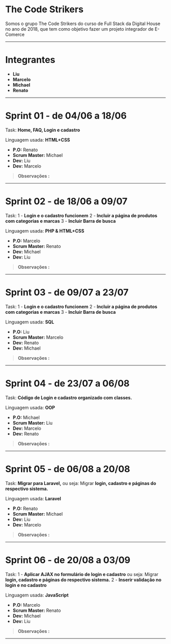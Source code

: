 # The Code Strikers

Somos o grupo The Code Strikers do curso de Full Stack da Digital House no ano de 2018, que tem como objetivo fazer um projeto integrador de E-Comerce

---

# Integrantes
- **Liu**
- **Marcelo**
- **Michael**
- **Renato**

---

# Sprint 01 - de 04/06 a 18/06

Task: **Home, FAQ, Login e cadastro** 

Linguagem usada: **HTML+CSS**

- **P.O:** Renato
- **Scrum Master:** Michael
- **Dev:** Liu
- **Dev:** Marcelo

> **Observações :** 

---

# Sprint 02 - de 18/06 a 09/07

Task: 1 - **Login e o cadastro funcionem** 2 - **Incluir a página de produtos com categorias e marcas** 3 - **Incluir Barra de busca**

Linguagem usada: **PHP & HTML+CSS**

- **P.O:** Marcelo
- **Scrum Master:** Renato
- **Dev:** Michael
- **Dev:** Liu 

> **Observações :** 
---

# Sprint 03 - de 09/07 a 23/07

Task: 1 - **Login e o cadastro funcionem** 2 - **Incluir a página de produtos com categorias e marcas** 3 - **Incluir Barra de busca**

Linguagem usada: **SQL**

- **P.O:** Liu 
- **Scrum Master:**  Marcelo
- **Dev:** Renato
- **Dev:** Michael

> **Observações :** 
---

# Sprint 04 - de 23/07 a 06/08

Task: **Código de Login e cadastro organizado com classes.**

Linguagem usada: **OOP**

- **P.O:** Michael
- **Scrum Master:** Liu 
- **Dev:** Marcelo
- **Dev:** Renato

> **Observações :** 
---

# Sprint 05 - de 06/08 a 20/08

Task: **Migrar para Laravel,** ou seja: Migrar **login, cadastro e páginas do respectivo sistema.**

Linguagem usada: **Laravel**

- **P.O:** Renato
- **Scrum Master:** Michael
- **Dev:** Liu 
- **Dev:** Marcelo

> **Observações :** 
---

# Sprint 06 - de 20/08 a 03/09

Task: 1 - **Aplicar AJAX no formulário de login e cadastro** ou seja: Migrar **login, cadastro e páginas do respectivo sistema.** 2 - **Inserir validação no login e no cadastro**

Linguagem usada: **JavaScript**

- **P.O:** Marcelo
- **Scrum Master:** Renato
- **Dev:** Michael
- **Dev:** Liu 

> **Observações :** 
---
